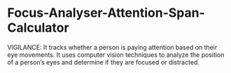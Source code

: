 # Focus-Analyser-Attention-Span-Calculator
VIGILANCE:
It tracks whether a person is paying attention based on their eye movements. It uses computer vision techniques to analyze the position of a person’s eyes and determine if they are focused or distracted.
 

